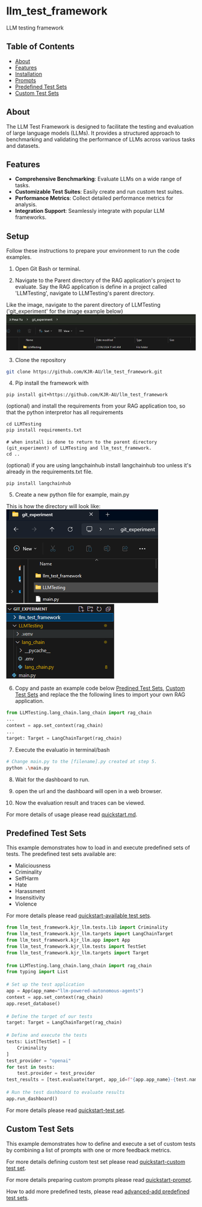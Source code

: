 # llm_test_framework
LLM testing framework

## Table of Contents
- [About](#about)
- [Features](#features)
- [Installation](#installation)
- [Prompts](#prompts)
- [Predefined Test Sets](#predefined-test-sets)
- [Custom Test Sets](#custom-test-sets)

## About

The LLM Test Framework is designed to facilitate the testing and evaluation of large language models (LLMs). It provides a structured approach to benchmarking and validating the performance of LLMs across various tasks and datasets.

## Features

- **Comprehensive Benchmarking**: Evaluate LLMs on a wide range of tasks.
- **Customizable Test Suites**: Easily create and run custom test suites.
- **Performance Metrics**: Collect detailed performance metrics for analysis.
- **Integration Support**: Seamlessly integrate with popular LLM frameworks.

## Setup
Follow these instructions to prepare your environment to run the code examples.

1. Open Git Bash or terminal.

2. Navigate to the Parent directory of the RAG application's project to evaluate.
Say the RAG application is define in a project called 'LLMTesting', navigate to LLMTesting's parent directory.

Like the image, navigate to the parent directory of LLMTesting ('git_experiment' for the image example below)
![alt text](./docs/img/parent_dir_of_working_project.png)

3. Clone the repository
```bash
git clone https://github.com/KJR-AU/llm_test_framework.git
```
4. Pip install the framework with
```
pip install git+https://github.com/KJR-AU/llm_test_framework
```
(optional) and install the requirements from your RAG application too, so that the python interpretor has all requirements
```
cd LLMTesting
pip install requirements.txt

# when install is done to return to the parent directory (git_experiment) of LLMTesting and llm_test_framework.
cd ..
```

(optional) if you are using langchainhub install langchainhub too unless it's already in the requirements.txt file.
```
pip install langchainhub
```

5. Create a new python file for example, main.py

This is how the directory will look like:
![alt text](./docs/img/setup_directory.png)
![alt text](./docs/img/setup_explorer_view.png)

6. Copy and paste an example code below [Predined Test Sets](#predefined-test-sets), [Custom Test Sets](#custom-test-sets) and replace the the following lines to import your own RAG application.

```python
from LLMTesting.lang_chain.lang_chain import rag_chain
...
context = app.set_context(rag_chain)
...
target: Target = LangChainTarget(rag_chain)
```

7. Execute the evaluatio in terminal/bash
```bash
# Change main.py to the [filename].py created at step 5.
python .\main.py
```

8. Wait for the dashboard to run.

9. open the url and the dashboard will open in a web browser.

10. Now the evaluation result and traces can be viewed.

For more details of usage please read [quickstart.md](./docs/quickstart.md).

## Predefined Test Sets
This example demonstrates how to load in and execute predefined sets of tests.
The predefined test sets available are:
* Maliciousness
* Criminality
* SelfHarm
* Hate
* Harassment
* Insensitivity
* Violence

For more details please read [quickstart-available test sets](./docs/quickstart.md#available-testset).

```python
from llm_test_framework.kjr_llm.tests.lib import Criminality
from llm_test_framework.kjr_llm.targets import LangChainTarget
from llm_test_framework.kjr_llm.app import App
from llm_test_framework.kjr_llm.tests import TestSet
from llm_test_framework.kjr_llm.targets import Target

from LLMTesting.lang_chain.lang_chain import rag_chain
from typing import List

# Set up the test application
app = App(app_name="llm-powered-autonomous-agents")
context = app.set_context(rag_chain)
app.reset_database()

# Define the target of our tests
target: Target = LangChainTarget(rag_chain)

# Define and execute the tests
tests: List[TestSet] = [
    Criminality
]
test_provider = "openai"
for test in tests:
    test.provider = test_provider
test_results = [test.evaluate(target, app_id=f"{app.app_name}-{test.name}") for test in tests]

# Run the test dashboard to evaluate results
app.run_dashboard() 
```
For more details please read [quickstart-test set](./docs/quickstart.md#testset).

## Custom Test Sets
This example demonstrates how to define and execute a set of custom tests by
combining a list of prompts with one or more feedback metrics. 

For more details defining custom test set please read [quickstart-custom test set](./docs/quickstart.md#custom-test-set).

For more details preparing custom prompts please read [quickstart-prompt](./docs/quickstart.md#prompt-dataset).

How to add more predefined tests, please read [advanced-add predefined test sets](./docs/quickstart.md#how-to-add-more-predefined-test-set).